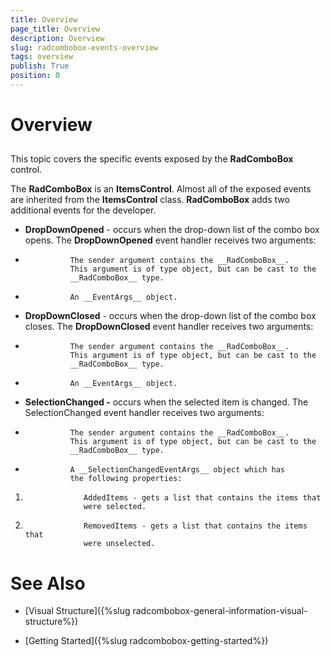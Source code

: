```yaml
---
title: Overview
page_title: Overview
description: Overview
slug: radcombobox-events-overview
tags: overview
publish: True
position: 0
---
```


# Overview



## 

This topic covers the specific events exposed by the
          __RadComboBox__ control.
        

The __RadComboBox__ is an __ItemsControl__. Almost
          all of the exposed events are inherited from the
          __ItemsControl__ class. __RadComboBox__ adds two
          additional events for the developer.
        

* __DropDownOpened__ - occurs when the drop-down list of the
            combo box opens. The __DropDownOpened__ event handler
            receives two arguments:
            

* 
                The sender argument contains the __RadComboBox__.
                This argument is of type object, but can be cast to the
                __RadComboBox__ type.
              

* 
                An __EventArgs__ object.
              

* __DropDownClosed__ - occurs when the drop-down list of the
            combo box closes. The __DropDownClosed__ event handler
            receives two arguments:      
            

* 
                The sender argument contains the __RadComboBox__.
                This argument is of type object, but can be cast to the
                __RadComboBox__ type.
              

* 
                An __EventArgs__ object.
              

* __SelectionChanged -__ occurs when the selected item is
            changed. The SelectionChanged event handler receives two arguments:       
            

* 
                The sender argument contains the __RadComboBox__.
                This argument is of type object, but can be cast to the
                __RadComboBox__ type.
              

* 
                A __SelectionChangedEventArgs__ object which has
                the following properties:
                

1. 
                    AddedItems - gets a list that contains the items that
                    were selected.
                  

1. 
                    RemovedItems - gets a list that contains the items that
                    were unselected.
                  

# See Also[](9CF0FC0E-AB99-45AD-AA85-F9872371E39F)

 * [Visual Structure]({%slug radcombobox-general-information-visual-structure%})

 * [Getting Started]({%slug radcombobox-getting-started%})
